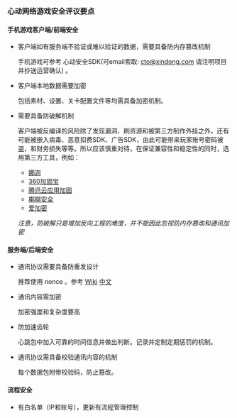 ### 心动网络游戏安全评议要点

#### 手机游戏客户端/前端安全

* 客户端如有服务端不验证或难以验证的数据，需要具备防内存篡改机制

	手机游戏可参考 心动安全SDK(可email索取: cto@xindong.com 请注明项目并抄送运营确认) 。

* 客户端本地数据需要加密

	包括素材、设置、关卡配置文件等均需具备加密机制。

* 需要具备防破解机制

	客户端被反编译的风险除了发现漏洞、刷资源和被第三方制作外挂之外，还有可能被嵌入病毒、恶意扣费SDK、广告SDK，由此可能带来玩家账号密码被盗，和财务损失等等。所以应该慎重对待，在保证兼容性和稳定性的同时，选用第三方工具，例如：
	* [娜迦](http://www.nagain.com)
	* [360加固宝](http://jiagu.360.cn/)
	* [腾讯云应用加固](http://jiagu.qcloud.com/)
	* [梆梆安全](http://bangcle.com/)
	* [爱加密](http://www.ijiami.cn)

	_注意，防破解只是增加反向工程的难度，并不能因此忽视防内存篡改和通讯加密_

#### 服务端/后端安全

* 通讯协议需要具备防重发设计

	推荐使用 nonce 。参考 [Wiki](https://en.wikipedia.org/wiki/Cryptographic_nonce) [中文](https://zh.wikipedia.org/wiki/Nonce)

* 通讯内容需加密

	加密强度和复杂度要高

* 防加速齿轮

	心跳包中加入可靠的时间信息并做出判断。记录并定制定期惩罚的机制。

* 通讯协议需具备校验通讯内容的机制

	每个数据包附带校验码，防止篡改。

#### 流程安全

* 有白名单（IP和账号），更新有流程管理控制

